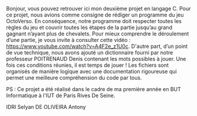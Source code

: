 Bonjour, vous pouvez retrouver ici mon deuxième projet en langage C. Pour ce projet, nous avions comme consigne de rédiger un programme du jeu OctoVerso. En conséquence, notre programme doit respecter toutes les règles du jeu et couvrir toutes les étapes de la partie jusqu’au grand gagnant n’ayant plus de chevalets. Pour mieux comprendre le déroulement d’une partie, je vous invite à consulter cette vidéo : https://www.youtube.com/watch?v=A4F2e_z1U0c. D'autre part, d’un point de vue technique, nous avons ajouté un dictionnaire fourni par notre professeur POITRENAUD Denis contenant les mots possibles à jouer. Une fois ces conditions réunies, il est temps de jouer ! 
Les fichiers sont organisés de manière logique avec une documentation rigoureuse qui permet une meilleure compréhension du code par tous. 

PS : Ce projet a été réalisé dans le cadre de ma première année en BUT Informatique à l'IUT de Paris Rives De Seine. 

IDRI Selyan 
DE OLIVEIRA Antony 
